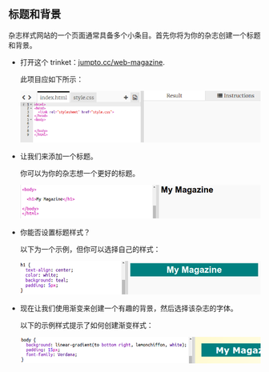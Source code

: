 ## 标题和背景

杂志样式网站的一个页面通常具备多个小条目。首先你将为你的杂志创建一个标题和背景。



+ 打开这个 trinket：<a href="http://jumpto.cc/web-magazine" target="_blank">jumpto.cc/web-magazine</a>.

	此项目应如下所示：

	![screenshot](images/magazine-starter.png)

+ 让我们来添加一个标题。

	你可以为你的杂志想一个更好的标题。

	![screenshot](images/magazine-heading.png)

+ 你能否设置标题样式？

	以下为一个示例，但你可以选择自己的样式：

	![screenshot](images/magazine-heading-style.png)

+ 现在让我们使用渐变来创建一个有趣的背景，然后选择该杂志的字体。

	以下的示例样式提示了如何创建渐变样式：

	![screenshot](images/magazine-background.png)



